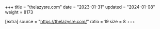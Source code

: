 +++
title = "thelazysre.com"
date = "2023-01-31"
updated = "2024-01-08"
weight = 8173

[extra]
source = "https://thelazysre.com/"
ratio = 19
size = 8
+++
